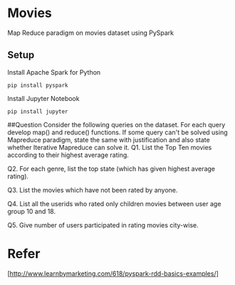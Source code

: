 # Movies
Map Reduce paradigm on movies dataset using PySpark

## Setup
Install Apache Spark for Python

```pip install pyspark```

Install Jupyter Notebook

```pip install jupyter```

##Question
Consider the following queries on the dataset. For each query develop  map() and reduce() functions. If some query can't be solved using Mapreduce paradigm, state the same with justification and also state whether Iterative Mapreduce can solve it.
Q1.   List the Top Ten movies according to their highest average rating.

Q2.   For each genre, list the top state (which has given highest average rating).

Q3.   List the movies which have not been rated by anyone.

Q4.   List all the userids who rated only children movies between user age group 10 and 18.

Q5.   Give number of users participated in rating movies city-wise.

# Refer
[http://www.learnbymarketing.com/618/pyspark-rdd-basics-examples/]
